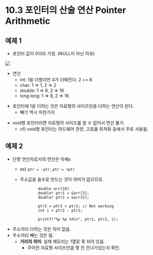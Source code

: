 # 10.3 포인터의 산술 연산 Pointer Arithmetic

## 예제 1

- 포인터 값이 0이라 가정. (NULL이 아닌 이유)

<img src="https://github.com/uber9ma/following_C/blob/master/images/chapter10/array5.png?raw=true">

- 연산
  - int: 1을 더했지만 4가 더해진다. 2 => 8
  - char: 1 => 1, 2 => 2
  - double: 1 => 8, 2 => 16
  - long long: 1 => 8, 2 => 16

* 포인터에 1을 더하는 것은 자료형의 사이즈만큼 더하는 연산이 된다.
  - 빼기 역시 마찬가지

- void형 포인터라면 자료형의 사이즈를 알 수 없어서 연산 불가.
  - cf) void형 포인터는 하드웨어 관련, 고효율 최적화 등에서 주로 사용됨.

## 예제 2

- 단항 연산자로서의 연산은 아예x
  - ex) `ptr = -ptr`, `ptr = +ptr`
  - 주소값을 음수로 만드는 것이 의미가 없으므로.


                double arr[10]
                double* ptr1 = &arr[3];
                double* ptr2 = &arr[5];

                ptr2 = ptr1 + ptr2; // Not working
                int i = ptr2 - ptr1;

                printf("%p %p %d\n", ptr1, ptr2, i);

- 주소끼리 더하는 것은 의미 없음.
- 주소끼리 빼는 것은 됨.
  - **거리의 의미**: 실제 메모리는 1열로 쭉 되어 있음.
    - 주어진 자료형 사이즈만큼 몇 칸 건너가있는지 확인.
